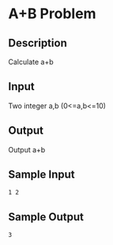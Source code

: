 # A+B Problem
## Description
Calculate a+b
## Input
Two integer a,b (0<=a,b<=10)
## Output
Output a+b
## Sample Input
```
1 2
```
## Sample Output
```
3
```
